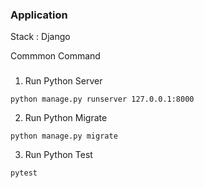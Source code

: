 ### Application

Stack : Django

Commmon Command

###
1. Run Python Server
```
python manage.py runserver 127.0.0.1:8000
```

2. Run Python Migrate
```
python manage.py migrate
```

3. Run Python Test
```
pytest
```
